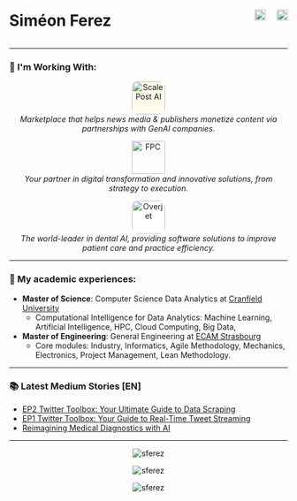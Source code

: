 <div style="display: flex; justify-content: space-between; align-items: center;">
  <h1>Siméon Ferez</h1>
  <div style="display: flex; gap: 20px;">
    <a href="https://www.linkedin.com/in/simeon-ferez/?locale=en_US" target="_blank">
    <img src="https://cdn-icons-png.flaticon.com/512/174/174857.png" height="20px"/>
  </a>
  <a href="https://medium.com/@simeon.ferez" target="_blank">
    <img src="https://upload.wikimedia.org/wikipedia/commons/thumb/e/ec/Medium_logo_Monogram.svg/390px-Medium_logo_Monogram.svg.png" height="20px"/>
  </a>
  </div>
</div>

---

### 💼 I'm Working With:

<p align="center">
  <a href="https://scalepost.ai" target="_blank">
    <img src="https://framerusercontent.com/images/2L7iY2YnmxeBgK8MsGbiiHxRM4g.png" alt="ScalePost AI" height="60px" style="background-color: #fcfbeb; border-radius: 10px;"/>
  </a>
  <br />
  <em>Marketplace that helps news media & publishers monetize content via partnerships with GenAI companies.</em>
</p>

<p align="center">
  <a href="https://groupfpc.com" target="_blank">
    <img src="https://www.groupfpc.com/Txt_Up_Gradient_Icon.svg" alt="FPC" height="60px"/>
  </a>
  <br />
  <em>Your partner in digital transformation and innovative solutions, from strategy to execution.</em>
</p>

<p align="center">
  <a href="https://overjet.com" target="_blank">
    <img src="https://www.benco.com/wp-content/uploads/2024/08/Overjet-New-Logo-Black-2024.png" alt="Overjet" height="60px" style="background-color: white; border-radius: 10px;"/>
  </a>
  <br />
  <em>The world-leader in dental AI, providing software solutions to improve patient care and practice efficiency.</em>
</p>

---

### 📄 My academic experiences:
  - **Master of Science**: Computer Science Data Analytics at [Cranfield University](https://www.cranfield.ac.uk/courses/taught/computational-intelligence-for-data-analytics)
    - Computational Intelligence for Data Analytics: Machine Learning, Artificial Intelligence, HPC, Cloud Computing, Big Data, 
  - **Master of Engineering**: General Engineering at [ECAM Strasbourg](https://www.ecam.fr/en/)
    - Core modules: Industry, Informatics, Agile Methodology, Mechanics, Electronics, Project Management, Lean Methodology.

---


### 📚 Latest Medium Stories [EN]
<!-- MEDIUM-STORY-LIST:START -->
- [EP2 Twitter Toolbox: Your Ultimate Guide to Data Scraping](https://python.plainenglish.io/ep2-twitter-toolbox-your-ultimate-guide-to-data-scraping-fa9f7aa18b23?source=rss-5c4383862039------2)
- [EP1 Twitter Toolbox: Your Guide to Real-Time Tweet Streaming](https://python.plainenglish.io/ep1-twitter-toolbox-17436c8ba4e6?source=rss-5c4383862039------2)
- [Reimagining Medical Diagnostics with AI](https://python.plainenglish.io/reimagining-medical-diagnostics-with-ai-19713a0bc640?source=rss-5c4383862039------2)
<!-- MEDIUM-STORY-LIST:END -->

---

<p align="center"><img src="https://github-readme-stats.vercel.app/api?username=sferez&show_icons=true&locale=en&count_private=true" alt="sferez" /></p>

<p align="center"><img src="https://github-readme-streak-stats.herokuapp.com/?user=sferez&" alt="sferez" /></p>


<p align="center"><img src="https://komarev.com/ghpvc/?username=sferez&label=Profile%20views&color=0e75b6&style=flat" alt="sferez" /></p>
